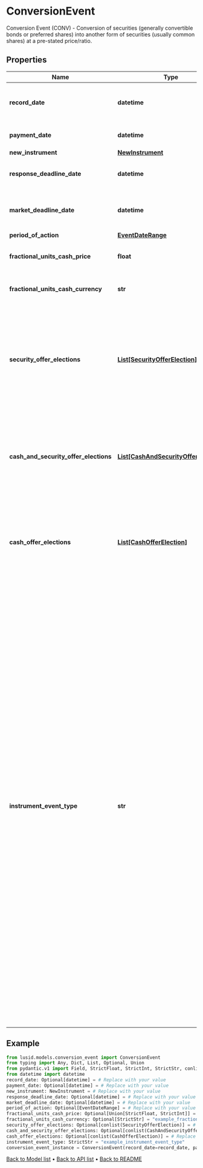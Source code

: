 # ConversionEvent

Conversion Event (CONV) - Conversion of securities (generally convertible bonds or preferred shares) into  another form of securities (usually common shares) at a pre-stated price/ratio.
## Properties
Name | Type | Description | Notes
------------ | ------------- | ------------- | -------------
**record_date** | **datetime** | Required.  Date at which positions are struck at the end of the day to  note which parties will receive the relevant amount of  entitlement, due to be distributed on the PaymentDate. | [optional] 
**payment_date** | **datetime** | Required. Date on which the movement is due to take place (cash and/or securities). | [optional] 
**new_instrument** | [**NewInstrument**](NewInstrument.md) |  | 
**response_deadline_date** | **datetime** | Date/time that the account servicer has set as the deadline to respond,  with instructions, to an outstanding event. Not required. | [optional] 
**market_deadline_date** | **datetime** | Date/time which the issuer or issuer&#39;s agent has set as the deadline to respond,  with an instruction, to an outstanding offer or privilege. Not required. | [optional] 
**period_of_action** | [**EventDateRange**](EventDateRange.md) |  | [optional] 
**fractional_units_cash_price** | **float** | The cash price paid in lieu of fractionalUnits. Not required.  If provided, must have FractionalUnitsCashCurrency too. | [optional] 
**fractional_units_cash_currency** | **str** | Optional. Used in calculating cash-in-lieu of fractional shares. Not required.  If provided, must have FractionalUnitsCashPrice too. | [optional] 
**security_offer_elections** | [**List[SecurityOfferElection]**](SecurityOfferElection.md) | List of possible security offers for this conversion event. There must be at most one election of this type.    If the ParticipationType is Mandatory:     This list must have exactly one election that is chosen and default.  CashAndSecurityOfferElections and CashOfferElections &lt;b&gt; must be null or empty&lt;/b&gt;.     If the ParticipationType is Voluntary:     This list can be empty,  so long as CashAndSecurityOfferElections or CashOfferElections  has at least one election. None of these elections have to be chosen or default. | [optional] 
**cash_and_security_offer_elections** | [**List[CashAndSecurityOfferElection]**](CashAndSecurityOfferElection.md) | List of possible cash and security offers for this conversion event. There must be at most one election of this type.    If the ParticipationType is Mandatory:    This list &lt;b&gt; must be null or empty&lt;/b&gt;.    If the ParticipationType is Voluntary:    This list can be empty,  so long as SecurityOfferElections or CashOfferElections  has at least one election. None of these elections have to be chosen or default. | [optional] 
**cash_offer_elections** | [**List[CashOfferElection]**](CashOfferElection.md) | List of possible cash offers for this conversion event. There must be at most one election of this type.    If the ParticipationType is Mandatory:    This list &lt;b&gt; must be null or empty&lt;/b&gt;.    If the ParticipationType is Voluntary:    This list can be empty,  so long as SecurityOfferElections or CashAndSecurityOfferElections  has at least one election. None of these elections have to be chosen or default. | [optional] 
**instrument_event_type** | **str** | The Type of Event. The available values are: TransitionEvent, InformationalEvent, OpenEvent, CloseEvent, StockSplitEvent, BondDefaultEvent, CashDividendEvent, AmortisationEvent, CashFlowEvent, ExerciseEvent, ResetEvent, TriggerEvent, RawVendorEvent, InformationalErrorEvent, BondCouponEvent, DividendReinvestmentEvent, AccumulationEvent, BondPrincipalEvent, DividendOptionEvent, MaturityEvent, FxForwardSettlementEvent, ExpiryEvent, ScripDividendEvent, StockDividendEvent, ReverseStockSplitEvent, CapitalDistributionEvent, SpinOffEvent, MergerEvent, FutureExpiryEvent, SwapCashFlowEvent, SwapPrincipalEvent, CreditPremiumCashFlowEvent, CdsCreditEvent, CdxCreditEvent, MbsCouponEvent, MbsPrincipalEvent, BonusIssueEvent, MbsPrincipalWriteOffEvent, MbsInterestDeferralEvent, MbsInterestShortfallEvent, TenderEvent, CallOnIntermediateSecuritiesEvent, IntermediateSecuritiesDistributionEvent, OptionExercisePhysicalEvent, OptionExerciseCashEvent, ProtectionPayoutCashFlowEvent, TermDepositInterestEvent, TermDepositPrincipalEvent, EarlyRedemptionEvent, FutureMarkToMarketEvent, AdjustGlobalCommitmentEvent, ContractInitialisationEvent, DrawdownEvent, LoanInterestRepaymentEvent, UpdateDepositAmountEvent, LoanPrincipalRepaymentEvent, DepositInterestPaymentEvent, DepositCloseEvent, LoanFacilityContractRolloverEvent, RepurchaseOfferEvent, RepoPartialClosureEvent, RepoCashFlowEvent, FlexibleRepoInterestPaymentEvent, FlexibleRepoCashFlowEvent, FlexibleRepoCollateralEvent, ConversionEvent, FlexibleRepoPartialClosureEvent, FlexibleRepoFullClosureEvent, CapletFloorletCashFlowEvent | 
## Example

```python
from lusid.models.conversion_event import ConversionEvent
from typing import Any, Dict, List, Optional, Union
from pydantic.v1 import Field, StrictFloat, StrictInt, StrictStr, conlist, validator
from datetime import datetime
record_date: Optional[datetime] = # Replace with your value
payment_date: Optional[datetime] = # Replace with your value
new_instrument: NewInstrument = # Replace with your value
response_deadline_date: Optional[datetime] = # Replace with your value
market_deadline_date: Optional[datetime] = # Replace with your value
period_of_action: Optional[EventDateRange] = # Replace with your value
fractional_units_cash_price: Optional[Union[StrictFloat, StrictInt]] = # Replace with your value
fractional_units_cash_currency: Optional[StrictStr] = "example_fractional_units_cash_currency"
security_offer_elections: Optional[conlist(SecurityOfferElection)] = # Replace with your value
cash_and_security_offer_elections: Optional[conlist(CashAndSecurityOfferElection)] = # Replace with your value
cash_offer_elections: Optional[conlist(CashOfferElection)] = # Replace with your value
instrument_event_type: StrictStr = "example_instrument_event_type"
conversion_event_instance = ConversionEvent(record_date=record_date, payment_date=payment_date, new_instrument=new_instrument, response_deadline_date=response_deadline_date, market_deadline_date=market_deadline_date, period_of_action=period_of_action, fractional_units_cash_price=fractional_units_cash_price, fractional_units_cash_currency=fractional_units_cash_currency, security_offer_elections=security_offer_elections, cash_and_security_offer_elections=cash_and_security_offer_elections, cash_offer_elections=cash_offer_elections, instrument_event_type=instrument_event_type)

```

[Back to Model list](../README.md#documentation-for-models) &#8226; [Back to API list](../README.md#documentation-for-api-endpoints) &#8226; [Back to README](../README.md)

